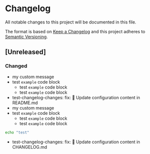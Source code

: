 # Changelog

All notable changes to this project will be documented in this file.

The format is based on [Keep a Changelog](http://keepachangelog.com/en/1.0.0/)
and this project adheres to [Semantic Versioning](http://semver.org/spec/v2.0.0.html).

## [Unreleased]

### Changed

- my custom message
- test `example` code block
  - test `example` code block
  - test `example` code block
- test-changelog-changes: fix: :bug: Update configuration content in README.md
- my custom message
- test `example` code block
  - test `example` code block
  - test `example` code block

```bash
echo "test"
```
- test-changelog-changes: fix: :bug: Update configuration content in CHANGELOG.md
